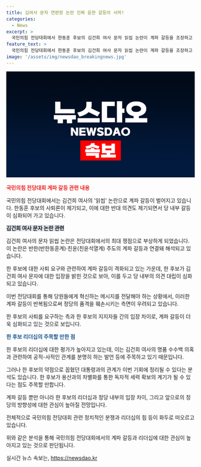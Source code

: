 ```yaml
---
title: 김여사 문자 연판장 논란 진짜 윤한 갈등의 서막!
categories:
  - News
excerpt: >
  국민의힘 전당대회에서 한동훈 후보의 김건희 여사 문자 읽씹 논란이 계파 갈등을 조장하고 있다. 연판장 작성 논란에 대해 한 후보가 취소하지 말라는 발언으로 논란이 더할수록 격화되고 있는 가운데, 친윤계와 반한동훈계의 갈등이 전당대회를 뒤흔들고 있다. 한 후보의 리더십과 김건희 여사의 명품 수수백 의혹 처리가 최대 이슈로 부각되고 있으며, 이로 인해 대통령과의 관계 정리 가능성과 독자적 세력 확보의 계기화 여야 할 것으로 보인다.
feature_text: >
  국민의힘 전당대회에서 한동훈 후보의 김건희 여사 문자 읽씹 논란이 계파 갈등을 조장하고 있다. 연판장 작성 논란에 대해 한 후보가 취소하지 말라는 발언으로 논란이 더할수록 격화되고 있는 가운데, 친윤계와 반한동훈계의 갈등이 전당대회를 뒤흔들고 있다. 한 후보의 리더십과 김건희 여사의 명품 수수백 의혹 처리가 최대 이슈로 부각되고 있으며, 이로 인해 대통령과의 관계 정리 가능성과 독자적 세력 확보의 계기화 여야 할 것으로 보인다.
image: '/assets/img/newsdao_breakingnews.jpg'
---
```


<p><img src="/assets/img/newsdao_breakingnews.jpg" alt="ranknews 속보" /></p>

<p><b><span style="color: #ee2323;">국민의힘 전당대회 계파 갈등 관련 내용</span></b></p>

<p>국민의힘 전당대회에서는 김건희 여사의 '읽씹' 논란으로 계파 갈등이 벌어지고 있습니다. 한동훈 후보의 사퇴론이 제기되고, 이에 대한 반대 의견도 제기되면서 당 내부 갈등이 심화되어 가고 있습니다.</p>

<p><b><span style="background-color: #21538527;">김건희 여사 문자 논란 관련</span></b></p>

<p>김건희 여사의 문자 읽씹 논란은 전당대회에서의 최대 쟁점으로 부상하게 되었습니다. 이 논란은 반한(반한동훈계)·친윤(친윤석열계) 주도의 계파 갈등과 연결돼 해석되고 있습니다.</p>

<p>한 후보에 대한 사퇴 요구와 관련하여 계파 갈등이 격화되고 있는 가운데, 한 후보가 김건희 여사 문자에 대한 입장을 밝힌 것으로 보아, 이를 두고 당 내부의 의견 대립이 심화되고 있습니다.</p>

<p>이번 전당대회를 통해 당원들에게 혁신하는 메시지를 전달해야 하는 상황에서, 이러한 계파 갈등이 반복됨으로써 정당의 품격을 훼손시키는 측면이 우려되고 있습니다.</p>

<p>한 후보의 사퇴를 요구하는 측과 한 후보의 지지자들 간의 입장 차이로, 계파 갈등이 더욱 심화되고 있는 것으로 보입니다.</p>

<p><b><span style="color: #1a5490;">한 후보 리더십의 주목할 만한 점</span></b></p>

<p>한 후보의 리더십에 대한 평가가 높아지고 있는데, 이는 김건희 여사의 명품 수수백 의혹과 관련하여 공적-사적인 관계를 분명히 하는 발언 등에 주목하고 있기 때문입니다.</p>

<p>그러나 한 후보의 약점으로 꼽혔던 대통령과의 관계가 이번 기회에 정리될 수 있다는 분석도 있습니다. 한 후보가 용산과의 차별화를 통한 독자적 세력 확보의 계기가 될 수 있다는 점도 주목할 만합니다.</p>

<p>계파 갈등 뿐만 아니라 한 후보의 리더십과 정당 내부의 입장 차이, 그리고 앞으로의 정당의 방향성에 대한 관심이 높아질 전망입니다.</p>

<p>전체적으로 국민의힘 전당대회 관련 정치적인 분쟁과 리더십의 힘 등이 화두로 떠오르고 있습니다.</p>

<p>위와 같은 분석을 통해 국민의힘 전당대회에서의 계파 갈등과 리더십에 대한 관심이 높아지고 있는 것으로 판단됩니다.</p>
실시간 뉴스 속보는, <a href="https://newsdao.kr" rel="dofollow">https://newsdao.kr</a>


